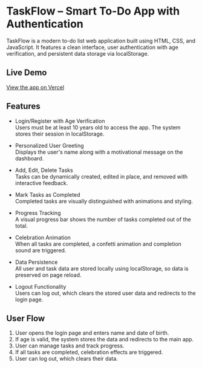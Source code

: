 # TaskFlow – Smart To-Do App with Authentication

TaskFlow is a modern to-do list web application built using HTML, CSS, and JavaScript. It features a clean interface, user authentication with age verification, and persistent data storage via localStorage.


## Live Demo

[View the app on Vercel](https://task-f-low-ten.vercel.app/login.html) <!-- Replace with your deployed link -->


## Features

- Login/Register with Age Verification  
  Users must be at least 10 years old to access the app. The system stores their session in localStorage.

- Personalized User Greeting  
  Displays the user's name along with a motivational message on the dashboard.

- Add, Edit, Delete Tasks  
  Tasks can be dynamically created, edited in place, and removed with interactive feedback.

- Mark Tasks as Completed  
  Completed tasks are visually distinguished with animations and styling.

- Progress Tracking  
  A visual progress bar shows the number of tasks completed out of the total.

- Celebration Animation  
  When all tasks are completed, a confetti animation and completion sound are triggered.

- Data Persistence  
  All user and task data are stored locally using localStorage, so data is preserved on page reload.

- Logout Functionality  
  Users can log out, which clears the stored user data and redirects to the login page.

## User Flow

1. User opens the login page and enters name and date of birth.
2. If age is valid, the system stores the data and redirects to the main app.
3. User can manage tasks and track progress.
4. If all tasks are completed, celebration effects are triggered.
5. User can log out, which clears their data.


